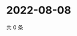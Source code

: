 # 2022-08-08

共 0 条

<!-- BEGIN WEIBO -->
<!-- 最后更新时间 Mon Aug 08 2022 09:35:04 GMT+0800 (China Standard Time) -->

<!-- END WEIBO -->
